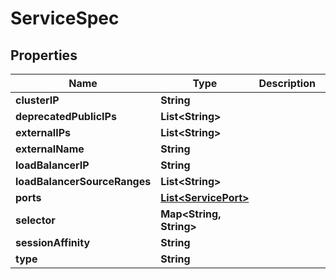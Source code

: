 
# ServiceSpec

## Properties
Name | Type | Description | Notes
------------ | ------------- | ------------- | -------------
**clusterIP** | **String** |  |  [optional]
**deprecatedPublicIPs** | **List&lt;String&gt;** |  |  [optional]
**externalIPs** | **List&lt;String&gt;** |  |  [optional]
**externalName** | **String** |  |  [optional]
**loadBalancerIP** | **String** |  |  [optional]
**loadBalancerSourceRanges** | **List&lt;String&gt;** |  |  [optional]
**ports** | [**List&lt;ServicePort&gt;**](ServicePort.md) |  |  [optional]
**selector** | **Map&lt;String, String&gt;** |  |  [optional]
**sessionAffinity** | **String** |  |  [optional]
**type** | **String** |  |  [optional]



